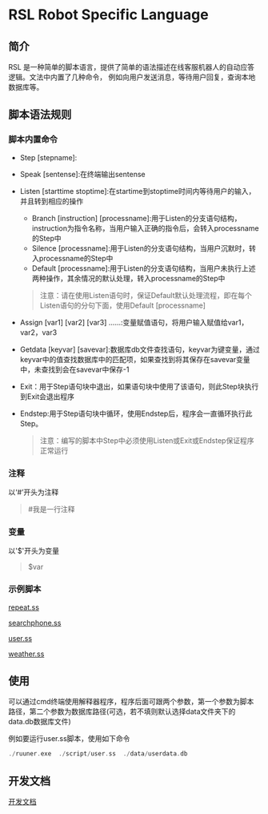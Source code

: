 # RSL Robot Specific Language

## 简介

RSL 是一种简单的脚本语言，提供了简单的语法描述在线客服机器人的自动应答逻辑。文法中内置了几种命令， 例如向用户发送消息，等待用户回复，查询本地数据库等。

## 脚本语法规则

### 脚本内置命令

- Step  [stepname]:

- Speak  [sentense]:在终端输出sentense

- Listen  [starttime  stoptime]:在startime到stoptime时间内等待用户的输入，并且转到相应的操作

  - Branch  [instruction]  [processname]:用于Listen的分支语句结构，instruction为指令名称，当用户输入正确的指令后，会转入processname的Step中
  - Silence  [processname]:用于Listen的分支语句结构，当用户沉默时，转入processname的Step中
  - Default  [processname]:用于Listen的分支语句结构，当用户未执行上述两种操作，其余情况的默认处理，转入processname的Step中

  > 注意：请在使用Listen语句时，保证Default默认处理流程，即在每个Listen语句的分句下面，使用Default  [processname]

- Assign  [var1]  [var2]  [var3]  ......:变量赋值语句，将用户输入赋值给var1，var2，var3

- Getdata  [keyvar]  [savevar]:数据库db文件查找语句，keyvar为键变量，通过keyvar中的值查找数据库中的匹配项，如果查找到将其保存在savevar变量中，未查找到会在savevar中保存-1

- Exit：用于Step语句块中退出，如果语句块中使用了该语句，则此Step块执行到Exit会退出程序

- Endstep:用于Step语句块中循环，使用Endstep后，程序会一直循环执行此Step。

  > 注意：编写的脚本中Step中必须使用Listen或Exit或Endstep保证程序正常运行

### 注释

以‘#’开头为注释

> #我是一行注释

### 变量

以'$'开头为变量

> $var

### 示例脚本

[repeat.ss](./script/repeat.ss)

[searchphone.ss](./script/searchphone.ss)

[user.ss](./script/user.ss)

[weather.ss](./script/weather.ss)

## 使用

可以通过cmd终端使用解释器程序，程序后面可跟两个参数，第一个参数为脚本路径，第二个参数为数据库路径(可选，若不填则默认选择data文件夹下的data.db数据库文件)

例如要运行user.ss脚本，使用如下命令

```cpp
./ruuner.exe  ./script/user.ss  ./data/userdata.db
```


## 开发文档

[开发文档](develop.md)



